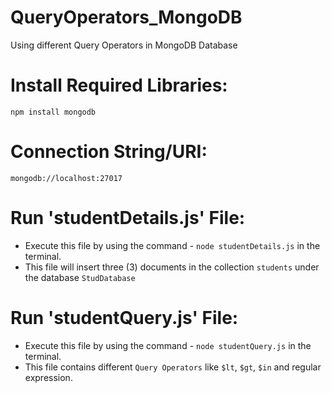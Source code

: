 # QueryOperators_MongoDB
Using different Query Operators in MongoDB Database

# Install Required Libraries:
`npm install mongodb`

# Connection String/URI:
`mongodb://localhost:27017`

# Run 'studentDetails.js' File:
- Execute this file by using the command - `node studentDetails.js` in the terminal.
- This file will insert three (3) documents in the collection `students` under the database `StudDatabase`

# Run 'studentQuery.js' File:
- Execute this file by using the command - `node studentQuery.js` in the terminal.
- This file contains different `Query Operators` like `$lt`, `$gt`, `$in` and regular expression.



